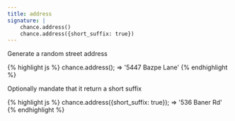 ```yaml
---
title: address
signature: |
    chance.address()
    chance.address({short_suffix: true})
---
```


Generate a random street address

{% highlight js %}
  chance.address();
  => '5447 Bazpe Lane'
{% endhighlight %}

Optionally mandate that it return a short suffix

{% highlight js %}
  chance.address({short_suffix: true});
  => '536 Baner Rd'
{% endhighlight %}
